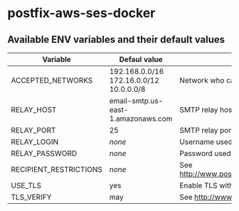 # postfix-aws-ses-docker
## Available ENV variables and their default values

| Variable               | Defaul value                            | Description                                                  |
| ---------------------- | --------------------------------------- | ------------------------------------------------------------ |
| ACCEPTED_NETWORKS      | 192.168.0.0/16 172.16.0.0/12 10.0.0.0/8 | Network who can send email through this SMTP relay           |
| RELAY_HOST             | email-smtp.us-east-1.amazonaws.com      | SMTP relay host                                              |
| RELAY_PORT             | 25                                      | SMTP relay port (should be 25, 465 or 587)                   |
| RELAY_LOGIN            | *none*                                  | Username used in SASL authentication                         |
| RELAY_PASSWORD         | *none*                                  | Password used in SASL authentication                         |
| RECIPIENT_RESTRICTIONS | *none*                                  | See http://www.postfix.org/postconf.5.html#smtpd_recipient_restrictions |
| USE_TLS                | yes                                     | Enable TLS with SMTP relay (yes or no)                       |
| TLS_VERIFY             | may                                     | See http://www.postfix.org/postconf.5.html#smtp_tls_security_level |
